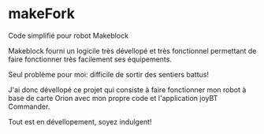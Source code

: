 # makeFork
Code simplifié pour robot Makeblock

Makeblock fourni un logicile très dévellopé et très fonctionnel permettant de faire fonctionner très facilement ses équipements.

Seul problème pour moi: difficile de sortir des sentiers battus!

J'ai donc dévellopé ce projet qui consiste à faire fonctionner mon robot à base de carte Orion avec mon propre code et l'application joyBT Commander.

Tout est en dévellopement, soyez indulgent! 
